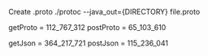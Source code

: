 Create .proto
./protoc --java_out={DIRECTORY} file.proto

getProto = 112_767_312
postProto = 65_103_610

getJson = 364_217_721
postJson = 115_236_041